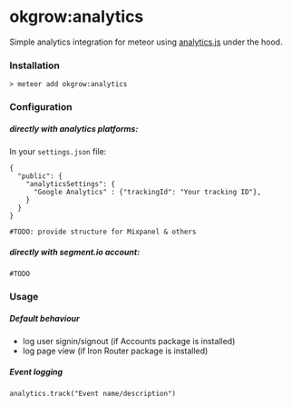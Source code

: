 # okgrow:analytics
Simple analytics integration for meteor using [analytics.js](https://segment.com/docs/libraries/analytics.js/) under the hood.

### Installation

`> meteor add okgrow:analytics`

### Configuration

##### directly with analytics platforms:
In your `settings.json` file:

```
{
  "public": {
    "analyticsSettings": {
      "Google Analytics" : {"trackingId": "Your tracking ID"},
    }
  }
}
```

`#TODO: provide structure for Mixpanel & others`

##### directly with segment.io account:

`#TODO`

### Usage

##### Default behaviour

- log user signin/signout (if Accounts package is installed)
- log page view (if Iron Router package is installed)

##### Event logging

`analytics.track("Event name/description")`
